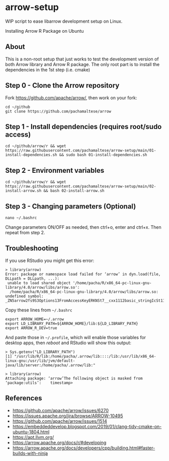 # arrow-setup

WIP script to ease libarrow development setup on Linux.

Installing Arrow R Package on Ubuntu

## About
This is a non-root setup that just works to test the development version of both Arrow library and Arrow R package. The only root part is to install the dependencies in the 1st step (i.e. cmake)

## Step 0 - Clone the Arrow repository

Fork https://github.com/apache/arrow/, then work on your fork:
```
cd ~/github
git clone https://github.com/pachamaltese/arrow 
```

## Step 1 - Install dependencies (requires root/sudo access)
```
cd ~/github/arrow/r && wget https://raw.githubusercontent.com/pachamaltese/arrow-setup/main/01-install-dependencies.sh && sudo bash 01-install-dependencies.sh
```

## Step 2 - Environment variables
```
cd ~/github/arrow/r && wget https://raw.githubusercontent.com/pachamaltese/arrow-setup/main/02-install-arrow.sh && bash 02-install-arrow.sh
```

## Step 3 - Changing parameters (Optional)
```
nano ~/.bashrc
```
Change parameters ON/OFF as needed, then ctrl+o, enter and ctrl+x. Then repeat from step 2.

## Troubleshooting

If you use RStudio you might get this error:

```
> library(arrow)
Error: package or namespace load failed for ‘arrow’ in dyn.load(file, DLLpath = DLLpath, ...):
 unable to load shared object '/home/pacha/R/x86_64-pc-linux-gnu-library/4.0/arrow/libs/arrow.so':
  /home/pacha/R/x86_64-pc-linux-gnu-library/4.0/arrow/libs/arrow.so: undefined symbol: _ZN5arrow2fs9S3Options13FromAccessKeyERKNSt7__cxx1112basic_stringIcSt11char_traitsIcESaIcEEES9_S9_
```

Copy these lines from `~/.bashrc`

```
export ARROW_HOME=~/.arrow
export LD_LIBRARY_PATH=${ARROW_HOME}/lib:${LD_LIBRARY_PATH}
export ARROW_R_DEV=true
```

And paste those in `~/.profile`, which will enable those variables for desktop apps, then *reboot* and RStudio will show this output:

```
> Sys.getenv("LD_LIBRARY_PATH")
[1] "/usr/lib/R/lib:/home/pacha/.arrow/lib::::/lib:/usr/lib/x86_64-linux-gnu:/usr/lib/jvm/default-java/lib/server:/home/pacha/.arrow/lib:"

> library(arrow)
Attaching package: ‘arrow’The following object is masked from ‘package:utils’:    timestamp> 
```

## References

* https://github.com/apache/arrow/issues/6270
* https://issues.apache.org/jira/browse/ARROW-10495
* https://github.com/apache/arrow/issues/1514
* https://embeddeddevelop.blogspot.com/2019/01/clang-tidy-cmake-on-ubuntu-1804.html
* https://apt.llvm.org/
* https://arrow.apache.org/docs/r/#developing
* https://arrow.apache.org/docs/developers/cpp/building.html#faster-builds-with-ninja
